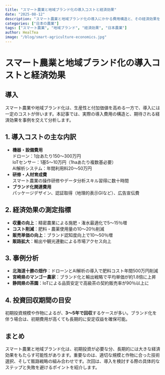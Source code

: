 ```yaml
---
title: "スマート農業と地域ブランド化の導入コストと経済効果"
date: "2025-08-12"
description: "スマート農業と地域ブランド化の導入にかかる費用構造と、その経済効果を具体的な数値や事例をもとに解説します。"
categories: ["日本の農業"]
tags: ["スマート農業", "地域ブランド", "経済効果", "日本農業"]
author: HealTea
image: "/blog/smart-agriculture-economics.jpg"
---
```


# スマート農業と地域ブランド化の導入コストと経済効果

## 導入
スマート農業や地域ブランド化は、生産性と付加価値を高める一方で、導入には一定のコストが伴います。本記事では、実際の導入費用の構造と、期待される経済効果を事例を交えて分析します。

## 1. 導入コストの主な内訳
- **機器・設備費用**  
  ドローン：1台あたり150〜300万円  
  IoTセンサー：1基5〜10万円（1haあたり複数基必要）  
  AI解析システム：年間利用料20〜50万円  
- **研修・人材育成費**  
  スマート農業の操作研修やデータ分析スキル習得に数十時間  
- **ブランド化関連費用**  
  パッケージデザイン、認証取得（地理的表示GIなど）、広告宣伝費

## 2. 経済効果の測定指標
- **収量の向上**：精密農業による施肥・潅水最適化で5〜15％増  
- **コスト削減**：肥料・農薬使用量の10〜20％削減  
- **販売単価の向上**：ブランド認知度向上で10〜50％増  
- **販路拡大**：輸出や観光連動による市場アクセス向上

## 3. 事例分析
- **北海道十勝の畑作**：ドローンとAI解析の導入で肥料コスト年間500万円削減  
- **宮崎県のマンゴー農家**：ブランド化と輸出戦略で平均単価が約1.8倍に上昇  
- **静岡県の茶園**：IoTによる品質安定で高級茶の契約販売率が90％以上に

## 4. 投資回収期間の目安
初期投資規模や作物によるが、**3〜5年で回収**するケースが多い。ブランド化を伴う場合は、初期費用が高くても長期的に安定収益を確保可能。

## まとめ
スマート農業と地域ブランド化は、初期投資が必要な分、長期的には大きな経済効果をもたらす可能性があります。重要なのは、適切な規模と作物に合った技術選択、そして販路戦略の組み合わせです。次回は、導入を検討する際の具体的なステップと失敗を避けるポイントを紹介します。 